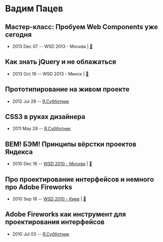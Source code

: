 # Вадим Пацев

## Мастер-класс: Пробуем Web Components уже сегодня
- 2013 Dec 07 -- WSD 2013 - Москва  | [:notebook:](https://wsd.events/2013/12/07/pres/web-components.pdf)  
## Как знать jQuery и не облажаться
- 2013 Oct 19 -- WSD 2013 - Минск  | [:notebook:](https://wsd.events/2013/10/19/pres/jquery/)  
## Прототипирование на живом проекте
- 2012 Jul 28 -- [Я.Субботник](https://events.yandex.ru/lib/talks/304/)    
## CSS3 в руках дизайнера
- 2011 May 28 -- [Я.Субботник](https://events.yandex.ru/lib/talks/244/)    
## BEM! БЭМ! Принципы вёрстки проектов Яндекса
- 2010 Dec 16 -- [WSD 2010 - Москва](https://www.youtube.com/watch?v=UKpDX7YRMjk)  | [:notebook:](https://wsd.events/2010/12/16/pres/bem-principles.pdf)  
## Про проектирование интерфейсов и немного про Adobe Fireworks
- 2010 Sep 18 -- [WSD 2010 - Киев](https://www.youtube.com/watch?v=KHNSjW0VPGY)  | [:notebook:](https://wsd.events/2010/09/18/pres/ui-in-fireworks.pdf)  
## Adobe Fireworks как инструмент для проектирования интерфейсов
- 2010 Jul 03 -- [Я.Субботник](https://events.yandex.ru/lib/talks/918/)    
